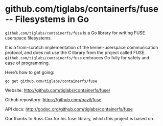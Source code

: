 github.com/tiglabs/containerfs/fuse -- Filesystems in Go
===================================

`github.com/tiglabs/containerfs/fuse` is a Go library for writing FUSE userspace
filesystems.

It is a from-scratch implementation of the kernel-userspace
communication protocol, and does not use the C library from the
project called FUSE. `github.com/tiglabs/containerfs/fuse` embraces Go fully for safety and
ease of programming.

Here’s how to get going:

    go get github.com/tiglabs/containerfs/fuse

Website: http://github.com/tiglabs/containerfs/fuse/

Github repository: https://github.com/bazil/fuse

API docs: http://godoc.org/github.com/tiglabs/containerfs/fuse

Our thanks to Russ Cox for his fuse library, which this project is
based on.
